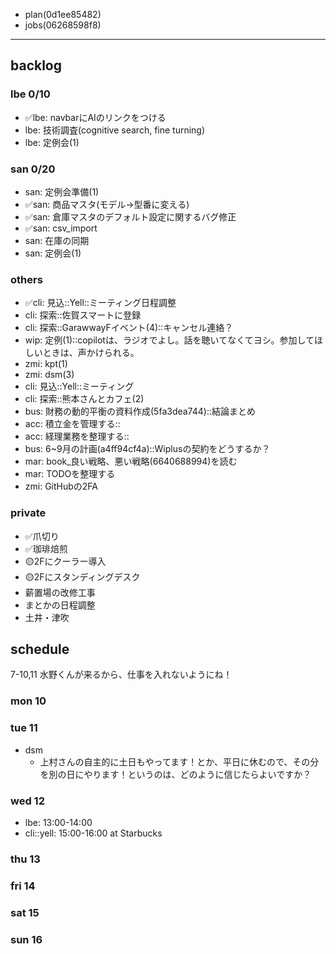 
- plan(0d1ee85482)
- jobs(06268598f8)
---

## backlog
### lbe 0/10
- ✅lbe: navbarにAIのリンクをつける
- lbe: 技術調査(cognitive search, fine turning)
- lbe: 定例会(1)
### san 0/20
- san: 定例会準備(1)
- ✅san: 商品マスタ(モデル→型番に変える)
- ✅san: 倉庫マスタのデフォルト設定に関するバグ修正
- ✅san: csv_import
- san: 在庫の同期
- san: 定例会(1)
### others
- ✅cli: 見込::Yell::ミーティング日程調整
- cli: 探索::佐賀スマートに登録
- cli: 探索::GarawwayFイベント(4)::キャンセル連絡？
- wip: 定例(1)::copilotは、ラジオでよし。話を聴いてなくてヨシ。参加してほしいときは、声かけられる。
- zmi: kpt(1)
- zmi: dsm(3)
- cli: 見込::Yell::ミーティング
- cli: 探索::熊本さんとカフェ(2)
- bus: 財務の動的平衡の資料作成(5fa3dea744)::結論まとめ
- acc: 積立金を管理する::
- acc: 経理業務を整理する::
- bus: 6~9月の計画(a4ff94cf4a)::Wiplusの契約をどうするか？
- mar: book_良い戦略、悪い戦略(6640688994)を読む
- mar: TODOを整理する
- zmi: GitHubの2FA
### private
- ✅爪切り
- ✅珈琲焙煎
- 🟡2Fにクーラー導入
- 🟡2Fにスタンディングデスク
- 薪置場の改修工事
- まとかの日程調整
- 土井・津吹
## schedule

7-10,11 水野くんが来るから、仕事を入れないようにね！


### mon 10

### tue 11
- dsm
  - 上村さんの自主的に土日もやってます！とか、平日に休むので、その分を別の日にやります！というのは、どのように信じたらよいですか？

### wed 12
- lbe: 13:00-14:00
- cli::yell: 15:00-16:00 at Starbucks
### thu 13
### fri 14
### sat 15
### sun 16

